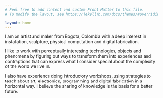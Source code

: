 ```yaml
---
# Feel free to add content and custom Front Matter to this file.
# To modify the layout, see https://jekyllrb.com/docs/themes/#overriding-theme-defaults

layout: home
---
```


I am an artist and maker from Bogota, Colombia with a deep interest in installation, sculpture, physical computation and digital fabrication.

I like to work with perceptually interesting technologies, objects and phenomena by  figuring out ways to transform them into experiences and contraptions that can express what I consider special about the complexity of the world we live in.

I also have experience doing introductory workshops, using strategies to teach about art, electronics, programming and digital fabrication in a horizontal way. I believe the sharing of knowledge is the basis for a better future. 
